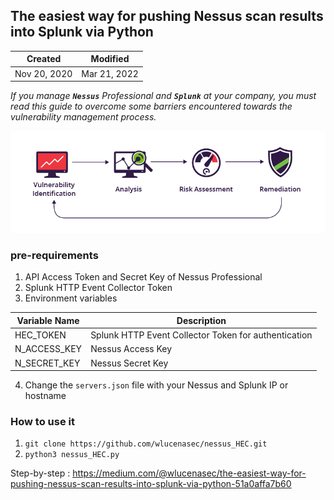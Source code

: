 ## The easiest way for pushing Nessus scan results into Splunk via Python

| Created      | Modified     |
| ------------ | -------------|
| Nov 20, 2020 | Mar 21, 2022 |

*If you manage **`Nessus`** Professional and **`Splunk`** at your company, you must read this guide to overcome some barriers encountered towards the vulnerability management process.*

![Vulnerability Process](/images/vulnerability-assessment.png)

### pre-requirements

1. API Access Token and Secret Key of Nessus Professional
2. Splunk HTTP Event Collector Token
3. Environment variables 

| Variable Name      | Description     |
| ------------------ | ----------------|
| HEC_TOKEN          | Splunk HTTP Event Collector Token for authentication|
| N_ACCESS_KEY       | Nessus Access Key|
| N_SECRET_KEY       | Nessus Secret Key|

4. Change the `servers.json` file with your Nessus and Splunk IP or hostname

### How to use it

1. `git clone https://github.com/wlucenasec/nessus_HEC.git`
2. `python3 nessus_HEC.py`

Step-by-step : https://medium.com/@wlucenasec/the-easiest-way-for-pushing-nessus-scan-results-into-splunk-via-python-51a0affa7b60
